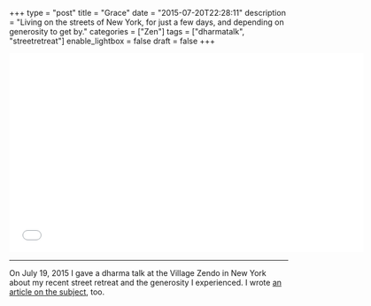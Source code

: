 +++
type = "post"
title = "Grace"
date = "2015-07-20T22:28:11"
description = "Living on the streets of New York, for just a few days, and depending on generosity to get by."
categories = ["Zen"]
tags = ["dharmatalk", "streetretreat"]
enable_lightbox = false
draft = false
+++

<iframe style="border: none" src="//html5-player.libsyn.com/embed/episode/id/3686554/height/360/width/640/theme/legacy/direction/no/autoplay/no/autonext/no/thumbnail/yes/preload/no/no_addthis/no/" height="360" width="640" scrolling="no"  allowfullscreen webkitallowfullscreen mozallowfullscreen oallowfullscreen msallowfullscreen></iframe>

<hr />
<p>On July 19, 2015 I gave a dharma talk at the Village Zendo in New York about my recent street retreat and the generosity I experienced. I wrote <a href="/blog/street-retreat-2015-recap/">an article on the subject</a>, too.</p>
    